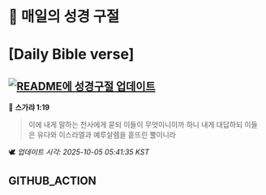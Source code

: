 # 🙏 매일의 성경 구절
# [Daily Bible verse]
## [![README에 성경구절 업데이트](https://github.com/DONGSUKA/first_test/actions/workflows/update-readme-bible.yml/badge.svg)](https://github.com/DONGSUKA/first_test/actions/workflows/update-readme-bible.yml)
<!-- START_BIBLE_VERSE -->
📖 **스가랴 1:19**
> 이에 내게 말하는 천사에게 묻되 이들이 무엇이니이까 하니 내게 대답하되 이들은 유다와 이스라엘과 예루살렘을 흩뜨린 뿔이니라

🕊️ _업데이트 시각: 2025-10-05 05:41:35 KST_
  <!-- END_BIBLE_VERSE -->
## GITHUB_ACTION
